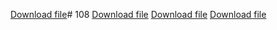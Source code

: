 [Download file](https://drive.google.com/drive/folders/1BKc6w6eXq4W8H81GmT0Usjw_fdBcPquy?usp=sharing)# 108
[Download file](https://drive.google.com/drive/folders/1nGd3ZSIQBBl_D46ssMMPEzHnCc7PNkd6?usp=sharing)
[Download file](https://drive.google.com/file/d/1JpEqRdeYxw3xjbcUEmmNb4Nc4v0XsE0d/view?usp=sharing)
[Download file](https://drive.google.com/file/d/1l0_w3gKsSWRiG_x2gCAgcO0R1YLbUG2k/view?usp=sharing)
